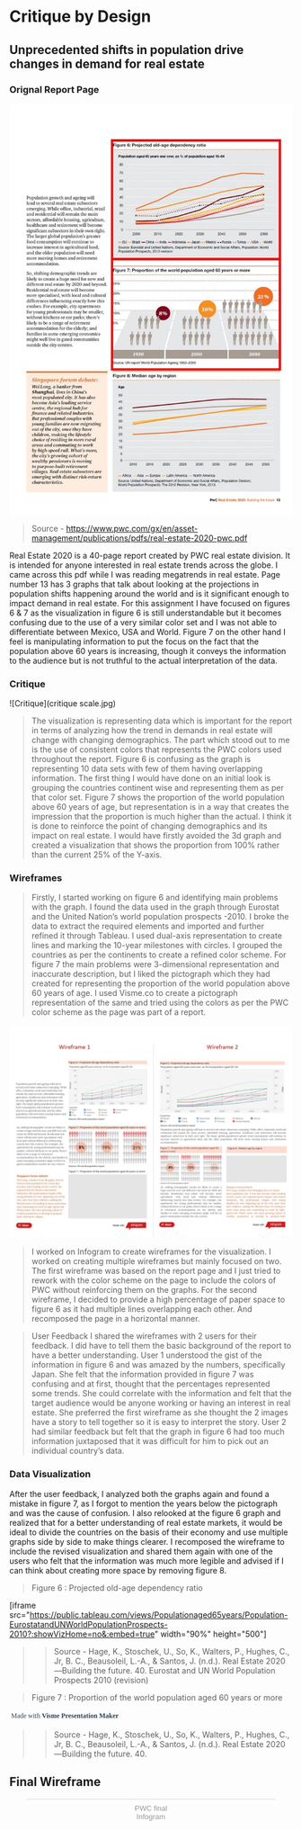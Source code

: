# Critique by Design

## Unprecedented shifts in population drive changes in demand for real estate

### Orignal Report Page
![PWC report](Orignal.JPG)
> Source - https://www.pwc.com/gx/en/asset-management/publications/pdfs/real-estate-2020-pwc.pdf 

Real Estate 2020 is a 40-page report created by PWC real estate division. It is intended for anyone interested in real estate trends across the globe. I came across this pdf while I was reading megatrends in real estate. Page number 13 has 3 graphs that talk about looking at the projections in population shifts happening around the world and is it significant enough to impact demand in real estate. For this assignment I have focused on figures 6 & 7 as the visualization in figure 6 is still understandable but it becomes confusing due to the use of a very similar color set and I was not able to differentiate between Mexico, USA and World. Figure 7 on the other hand I feel is manipulating information to put the focus on the fact that the population above 60 years is increasing, though it conveys the information to the audience but is not truthful to the actual interpretation of the data.

### Critique
![Critique](critique scale.jpg)

> The visualization is representing data which is important for the report in terms of analyzing how the trend in demands in real estate will change with changing demographics. The part which stood out to me is the use of consistent colors that represents the PWC colors used throughout the report. Figure 6 is confusing as the graph is representing 10 data sets with few of them having overlapping information. The first thing I would have done on an initial look is grouping the countries continent wise and representing them as per that color set. Figure 7 shows the proportion of the world population above 60 years of age, but representation is in a way that creates the impression that the proportion is much higher than the actual. I think it is done to reinforce the point of changing demographics and its impact on real estate. I would have firstly avoided the 3d graph and created a visualization that shows the proportion from 100% rather than the current 25% of the Y-axis.

### Wireframes
> Firstly, I started working on figure 6 and identifying main problems with the graph. I found the data used in the graph through Eurostat and the United Nation’s world population prospects -2010. I broke the data to extract the required elements and imported and further refined it through Tableau. I used dual-axis representation to create lines and marking the 10-year milestones with circles. I grouped the countries as per the continents to create a refined color scheme. 
> For figure 7 the main problems were 3-dimensional representation and inaccurate description, but I liked the pictograph which they had created for representing the proportion of the world population above 60 years of age. I used Visme.co to create a pictograph representation of the same and tried using the colors as per the PWC color scheme as the page was part of a report.

![Critique Wireframe](wireframe.JPG)

> I worked on Infogram to create wireframes for the visualization. I worked on creating multiple wireframes but mainly focused on two. The first wireframe was based on the report page and I just tried to rework with the color scheme on the page to include the colors of PWC without reinforcing them on the graphs. For the second wireframe, I decided to provide a high percentage of paper space to figure 6 as it had multiple lines overlapping each other. And recomposed the page in a horizontal manner. 

> User Feedback
> I shared the wireframes with 2 users for their feedback. I did have to tell them the basic background of the report to have a better understanding. User 1 understood the gist of the information in figure 6 and was amazed by the numbers, specifically Japan. She felt that the information provided in figure 7 was confusing and at first, thought that the percentages represented some trends. She could correlate with the information and felt that the target audience would be anyone working or having an interest in real estate. She preferred the first wireframe as she thought the 2 images have a story to tell together so it is easy to interpret the story. User 2 had similar feedback but felt that the graph in figure 6 had too much information juxtaposed that it was difficult for him to pick out an individual country’s data.

### Data Visualization
After the user feedback, I analyzed both the graphs again and found a mistake in figure 7, as I forgot to mention the years below the pictograph and was the cause of confusion. I also relooked at the figure 6 graph and realized that for a better understanding of real estate markets, it would be ideal to divide the countries on the basis of their economy and use multiple graphs side by side to make things clearer. I recomposed the wireframe to include the revised visualization and shared them again with one of the users who felt that the information was much more legible and advised if I can think about creating more space by removing figure 8.

> Figure 6 : Projected old-age dependency ratio

[iframe src="https://public.tableau.com/views/Populationaged65years/Population-EurostatandUNWorldPopulationProspects-2010?:showVizHome=no&:embed=true" width="90%" height="500"]

>> Source - Hage, K., Stoschek, U., So, K., Walters, P., Hughes, C., Jr, B. C., Beausoleil, L.-A., & Santos, J. (n.d.). Real Estate 2020—Building the future. 40.
Eurostat and UN World Population Prospects 2010 (revision)

> Figure 7 :  Proportion of the world population aged 60 years or more

<script src="//my.visme.co/visme.js"></script><div class="visme_d" data-url="ojq49ep9-untitled-project" data-w="1366" data-h="768" data-domain="my"></div><p style="width: 222px; font-family: Montserrat,serif; border-radius:3px; padding: 3px; font-size: 12px; color: #314152">Made with <a href="https://www.visme.co/presentation-software?utm_source=CTA&utm_medium=Embed" target="_blank" style="color: #314152; font-size: 12px; font-family: Montserrat,serif; font-weight: 600; text-decoration: none"> Visme Presentation Maker</a></p>

>> Source - Hage, K., Stoschek, U., So, K., Walters, P., Hughes, C., Jr, B. C., Beausoleil, L.-A., & Santos, J. (n.d.). Real Estate 2020—Building the future. 40.

## Final Wireframe

<div class="infogram-embed" data-id="d79e279b-4a7c-478c-9519-61b5318a10fd" data-type="interactive" data-title="PWC final"></div><script>!function(e,i,n,s){var t="InfogramEmbeds",d=e.getElementsByTagName("script")[0];if(window[t]&&window[t].initialized)window[t].process&&window[t].process();else if(!e.getElementById(n)){var o=e.createElement("script");o.async=1,o.id=n,o.src="https://e.infogram.com/js/dist/embed-loader-min.js",d.parentNode.insertBefore(o,d)}}(document,0,"infogram-async");</script><div style="padding:8px 0;font-family:Arial!important;font-size:13px!important;line-height:15px!important;text-align:center;border-top:1px solid #dadada;margin:0 30px"><a href="https://infogram.com/d79e279b-4a7c-478c-9519-61b5318a10fd" style="color:#989898!important;text-decoration:none!important;" target="_blank">PWC final</a><br><a href="https://infogram.com" style="color:#989898!important;text-decoration:none!important;" target="_blank" rel="nofollow">Infogram</a></div>
